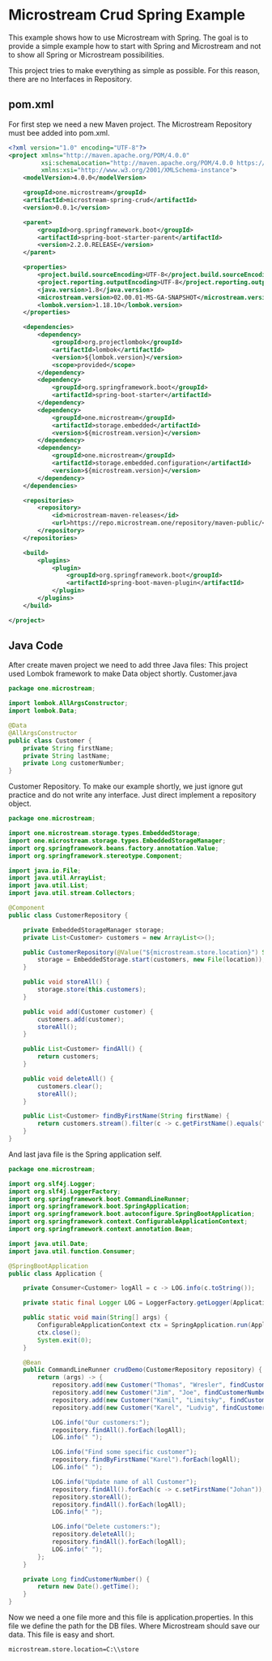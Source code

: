 # Microstream Crud Spring Example

This example shows how to use Microstream with Spring. 
The goal is to provide a simple example how to start with Spring and Microstream and not to show all Spring or Microstream possibilities.

This project tries to make everything as simple as possible. For this reason, there are no Interfaces in Repository. 

## pom.xml
For first step we need a new Maven project. The Microstream Repository must bee added into pom.xml. 

```xml
<?xml version="1.0" encoding="UTF-8"?>
<project xmlns="http://maven.apache.org/POM/4.0.0"
         xsi:schemaLocation="http://maven.apache.org/POM/4.0.0 https://maven.apache.org/xsd/maven-4.0.0.xsd"
         xmlns:xsi="http://www.w3.org/2001/XMLSchema-instance">
    <modelVersion>4.0.0</modelVersion>

    <groupId>one.microstream</groupId>
    <artifactId>microstream-spring-crud</artifactId>
    <version>0.0.1</version>

    <parent>
        <groupId>org.springframework.boot</groupId>
        <artifactId>spring-boot-starter-parent</artifactId>
        <version>2.2.0.RELEASE</version>
    </parent>

    <properties>
        <project.build.sourceEncoding>UTF-8</project.build.sourceEncoding>
        <project.reporting.outputEncoding>UTF-8</project.reporting.outputEncoding>
        <java.version>1.8</java.version>
        <microstream.version>02.00.01-MS-GA-SNAPSHOT</microstream.version>
        <lombok.version>1.18.10</lombok.version>
    </properties>

    <dependencies>
        <dependency>
            <groupId>org.projectlombok</groupId>
            <artifactId>lombok</artifactId>
            <version>${lombok.version}</version>
            <scope>provided</scope>
        </dependency>
        <dependency>
            <groupId>org.springframework.boot</groupId>
            <artifactId>spring-boot-starter</artifactId>
        </dependency>
        <dependency>
            <groupId>one.microstream</groupId>
            <artifactId>storage.embedded</artifactId>
            <version>${microstream.version}</version>
        </dependency>
        <dependency>
            <groupId>one.microstream</groupId>
            <artifactId>storage.embedded.configuration</artifactId>
            <version>${microstream.version}</version>
        </dependency>
    </dependencies>

    <repositories>
        <repository>
            <id>microstream-maven-releases</id>
            <url>https://repo.microstream.one/repository/maven-public/</url>
        </repository>
    </repositories>

    <build>
        <plugins>
            <plugin>
                <groupId>org.springframework.boot</groupId>
                <artifactId>spring-boot-maven-plugin</artifactId>
            </plugin>
        </plugins>
    </build>

</project>
```

## Java Code
After create maven project we need to add three Java files: This project used Lombok framework to make Data object shortly.
Customer.java 
```java
package one.microstream;

import lombok.AllArgsConstructor;
import lombok.Data;

@Data
@AllArgsConstructor
public class Customer {
    private String firstName;
    private String lastName;
    private Long customerNumber;
}
```

Customer Repository. To make our example shortly, we just ignore gut practice and do not write any interface. Just direct implement a repository object.

```java
package one.microstream;

import one.microstream.storage.types.EmbeddedStorage;
import one.microstream.storage.types.EmbeddedStorageManager;
import org.springframework.beans.factory.annotation.Value;
import org.springframework.stereotype.Component;

import java.io.File;
import java.util.ArrayList;
import java.util.List;
import java.util.stream.Collectors;

@Component
public class CustomerRepository {

    private EmbeddedStorageManager storage;
    private List<Customer> customers = new ArrayList<>();

    public CustomerRepository(@Value("${microstream.store.location}") String location) {
        storage = EmbeddedStorage.start(customers, new File(location));
    }

    public void storeAll() {
        storage.store(this.customers);
    }

    public void add(Customer customer) {
        customers.add(customer);
        storeAll();
    }

    public List<Customer> findAll() {
        return customers;
    }

    public void deleteAll() {
        customers.clear();
        storeAll();
    }

    public List<Customer> findByFirstName(String firstName) {
        return customers.stream().filter(c -> c.getFirstName().equals(firstName)).collect(Collectors.toList());
    }
}
```
And last java file is the Spring application self.

```java
package one.microstream;

import org.slf4j.Logger;
import org.slf4j.LoggerFactory;
import org.springframework.boot.CommandLineRunner;
import org.springframework.boot.SpringApplication;
import org.springframework.boot.autoconfigure.SpringBootApplication;
import org.springframework.context.ConfigurableApplicationContext;
import org.springframework.context.annotation.Bean;

import java.util.Date;
import java.util.function.Consumer;

@SpringBootApplication
public class Application {

    private Consumer<Customer> logAll = c -> LOG.info(c.toString());

    private static final Logger LOG = LoggerFactory.getLogger(Application.class);

    public static void main(String[] args) {
        ConfigurableApplicationContext ctx = SpringApplication.run(Application.class);
        ctx.close();
        System.exit(0);
    }

    @Bean
    public CommandLineRunner crudDemo(CustomerRepository repository) {
        return (args) -> {
            repository.add(new Customer("Thomas", "Wresler", findCustomerNumber()));
            repository.add(new Customer("Jim", "Joe", findCustomerNumber()));
            repository.add(new Customer("Kamil", "Limitsky", findCustomerNumber()));
            repository.add(new Customer("Karel", "Ludvig", findCustomerNumber()));

            LOG.info("Our customers:");
            repository.findAll().forEach(logAll);
            LOG.info(" ");

            LOG.info("Find some specific customer");
            repository.findByFirstName("Karel").forEach(logAll);
            LOG.info(" ");

            LOG.info("Update name of all Customer");
            repository.findAll().forEach(c -> c.setFirstName("Johan"));
            repository.storeAll();
            repository.findAll().forEach(logAll);
            LOG.info(" ");

            LOG.info("Delete customers:");
            repository.deleteAll();
            repository.findAll().forEach(logAll);
            LOG.info(" ");
        };
    }

    private Long findCustomerNumber() {
        return new Date().getTime();
    }
}
```

Now we need a one file more and this file is application.properties. In this file we define the path for the DB files. Where Microstream should save our data. This file is easy and short. 
```
microstream.store.location=C:\\store
```
